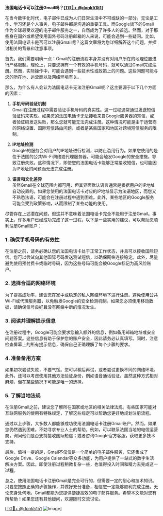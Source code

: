**法国电话卡可以注册Gmail吗？[[TG💪+ @donk5151](https://t.me/s/donk5151)]**

在当今数字化时代，电子邮件已成为人们日常生活中不可或缺的一部分。无论是工作、学习还是个人事务，电子邮件都是沟通的重要工具。而Google旗下的Gmail作为全球最受欢迎的电子邮件服务之一，自然成为了许多人的首选。然而，对于那些身在国外或希望使用国外号码注册邮箱的人来说，可能会遇到一些疑问。比如，使用法国电话卡是否可以注册Gmail呢？这篇文章将为您详细解答这个问题，并探讨相关的背景和注意事项。

首先，我们需要明确一点：Gmail的注册流程本身并没有对用户所在的地理位置进行严格限制。理论上，只要您拥有一个有效的手机号码，就可以通过Gmail完成注册。然而，实际操作中，可能会遇到一些技术性或政策上的问题。这些问题可能与您的所在地、运营商以及网络环境有关。

那么，为什么有人会认为法国电话卡无法注册Gmail呢？这主要源于以下几个方面的因素：

1. **手机号码验证机制**  
   Gmail在注册过程中需要验证手机号码的真实性。这一过程通常通过发送短信验证码来实现。如果您的法国电话卡无法接收来自Google服务器的短信，或者验证码发送失败，那么您就可能无法完成注册。这种情况可能是由于运营商的网络设置、国际短信路由问题，或者是某些国家和地区对跨境短信服务的限制。

2. **IP地址检测**  
   Google的服务会对用户的IP地址进行检测，以防止滥用行为。如果您使用的是位于法国的公共Wi-Fi网络或代理服务器，可能会触发Google的安全措施，导致注册失败。这种情况下，即使您的法国电话卡能够正常接收短信，也可能因为IP地址的问题而无法完成注册。

3. **语言和文化差异**  
   虽然Gmail在全球范围内都可用，但其界面默认语言通常是根据用户的IP地址自动设置的。如果您使用的法国电话卡对应的IP地址显示为法语地区，而您又不熟悉法语，可能会在注册过程中遇到困难。此外，某些地区的Google服务可能会受到政策影响，从而限制了某些功能的使用。

尽管存在上述潜在问题，但这并不意味着法国电话卡完全不能用于注册Gmail。事实上，许多用户已经成功完成了这一过程。以下是一些实用的建议，可以帮助您顺利注册Gmail账户：

### **1. 确保手机号码的有效性**
在注册之前，请务必确认您的法国电话卡处于正常工作状态，并且可以接收国际短信。您可以尝试向其他国际号码发送测试短信，以确保网络连接稳定。此外，尽量避免使用预付费卡或临时号码，因为这些号码可能会被Google标记为高风险账户。

### **2. 选择合适的网络环境**
为了提高成功率，建议您在家中或稳定的私人网络环境下进行注册。避免使用公共Wi-Fi或代理服务器，以免触发Google的安全检测机制。如果您必须使用移动数据，请确保信号良好且没有网络中断的情况发生。

### **3. 阅读并理解提示信息**
在注册过程中，Google可能会要求您输入额外的信息，例如备用邮箱地址或安全问题答案。这些信息有助于保护您的账户安全，因此请务必认真填写。同时，注意检查屏幕上的所有提示信息，确保自己正确理解了每个步骤的要求。

### **4. 准备备用方案**
如果初次尝试失败，不要气馁。您可以稍后再试，或者尝试更换不同的网络环境。此外，还可以考虑使用其他方法验证身份，例如语音通话验证。虽然这种方式相对麻烦，但在某些情况下可能是唯一的选择。

### **5. 了解当地法规**
在注册Gmail之前，建议您了解所在国家或地区的相关法律法规。有些国家可能对互联网服务的使用有特殊规定，了解这些规定可以帮助您更好地规划注册流程。

通过以上步骤，大多数人都能够成功使用法国电话卡注册Gmail账户。然而，如果您仍然遇到困难，不妨寻求专业人士的帮助。例如，可以联系法国当地的电信运营商，询问他们是否支持接收国际短信；或者咨询Google官方客服，获取更多技术支持。

最后，值得一提的是，Gmail不仅仅是一个简单的电子邮件服务，它还集成了Google Drive、Google Calendar等众多功能，为用户提供了一站式的数字生活解决方案。因此，即使注册过程稍微复杂一些，也值得投入时间和精力去完成这一过程。

总之，使用法国电话卡注册Gmail是完全可行的，但需要一定的耐心和技术知识。只要您按照正确的步骤操作，并做好充分准备，相信您一定能够顺利完成注册。无论您身处何地，Gmail都能为您提供便捷高效的电子邮件服务。希望本文能对您有所帮助！如果您还有其他疑问，欢迎随时交流讨论。

[[TG💪+ @donk5151](https://t.me/s/donk5151) ![Image](https://i.postimg.cc/rwNCRYN7/Snipaste-2025-04-30-17-27-05.png)]